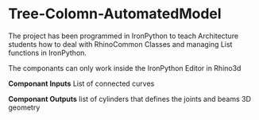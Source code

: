 # Tree-Colomn-AutomatedModel
The project has been programmed in IronPython to teach Architecture students how to deal with RhinoCommon Classes and managing List functions in IronPython.

The componants can only work inside the IronPython Editor in Rhino3d

**Componant Inputs**
List of connected curves

**Componant Outputs**
list of cylinders that defines the joints and beams 3D geometry
